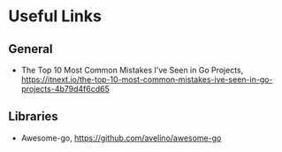 # Useful Links

## General

- The Top 10 Most Common Mistakes I’ve Seen in Go Projects, <https://itnext.io/the-top-10-most-common-mistakes-ive-seen-in-go-projects-4b79d4f6cd65>

## Libraries

- Awesome-go, <https://github.com/avelino/awesome-go>
